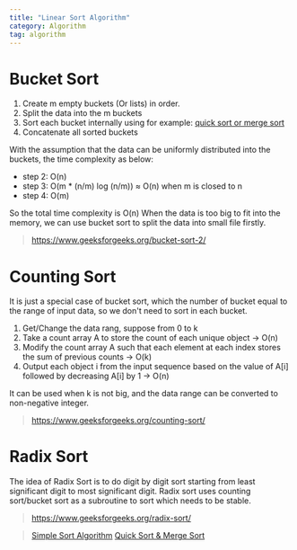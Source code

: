 ```yaml
---
title: "Linear Sort Algorithm"
category: Algorithm
tag: algorithm
---
```

# Bucket Sort #
 1. Create m empty buckets (Or lists) in order.
 2. Split the data into the m buckets
 3. Sort each bucket internally using for example: [quick sort or merge sort](https://blog.csdn.net/weixin_42909055/article/details/97289674)
 4. Concatenate all sorted buckets

With the assumption that the data can be uniformly distributed into the buckets, the time complexity as below:
- step 2: O(n)
- step 3: O(m * (n/m) log (n/m)) ≈ O(n) when m is closed to n
- step 4: O(m)

So the total time complexity is O(n)
When the data is too big to fit into the memory, we can use bucket sort to split the data into small file firstly.
> https://www.geeksforgeeks.org/bucket-sort-2/

# Counting Sort #
It is just a special case of bucket sort, which the number of bucket equal to the range of input data, so we don't need to sort in each bucket.
1. Get/Change the data rang, suppose from 0 to k
2. Take a count array A to store the count of each unique object -> O(n)
3. Modify the count array A such that each element at each index stores the sum of previous counts -> O(k)
4. Output each object i from the input sequence based on the value of A[i] followed by decreasing A[i] by 1 -> O(n)

It can be used when k is not big, and the data range can be converted to non-negative integer.

> https://www.geeksforgeeks.org/counting-sort/

# Radix Sort #
The idea of Radix Sort is to do digit by digit sort starting from least significant digit to most significant digit. Radix sort uses counting sort/bucket sort as a subroutine to sort which needs to be stable.
> https://www.geeksforgeeks.org/radix-sort/

> [Simple Sort Algorithm](https://leon-wtf.github.io/algorithm/2019/07/28/simple-sort/#more)
> [Quick Sort & Merge Sort](https://leon-wtf.github.io/algorithm/2019/07/26/quick-sort-merge-sort/#more)